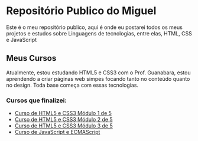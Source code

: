 # Repositório Publico do Miguel
Este é o meu repositório publico, aqui é onde eu postarei todos os meus projetos e estudos sobre Linguagens de tecnologias, entre elas, HTML, CSS e JavaScript

## Meus Cursos
Atualmente, estou estudando HTML5 e CSS3 com o Prof. Guanabara, estou aprendendo a criar páginas web simpes focando tanto no conteúdo quanto no design. Toda base começa com essas tecnologias.

### Cursos que finalizei:

* [Curso de HTML5 e CSS3 Módulo 1 de 5](https://www.youtube.com/watch?v=Ejkb_YpuHWs&list=PLHz_AreHm4dkZ9-atkcmcBaMZdmLHft8n&ab_channel=CursoemV%C3%ADdeo)
* [Curso de HTML5 e CSS3 Módulo 2 de 5](https://www.youtube.com/playlist?list=PLHz_AreHm4dlUpEXkY1AyVLQGcpSgVF8s)
* [Curso de HTML5 e CSS3 Módulo 3 de 5](https://www.youtube.com/playlist?list=PLHz_AreHm4dmcAviDwiGgHbeEJToxbOpZ)
* [Curso de JavaScript e ECMAScript](https://www.youtube.com/playlist?list=PLHz_AreHm4dlsK3Nr9GVvXCbpQyHQl1o1)
